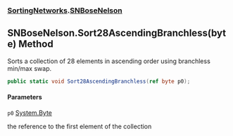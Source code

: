 ### [SortingNetworks](SortingNetworks.md 'SortingNetworks').[SNBoseNelson](SortingNetworks.SNBoseNelson.md 'SortingNetworks.SNBoseNelson')

## SNBoseNelson.Sort28AscendingBranchless(byte) Method

Sorts a collection of 28 elements in ascending order using branchless min/max swap.

```csharp
public static void Sort28AscendingBranchless(ref byte p0);
```
#### Parameters

<a name='SortingNetworks.SNBoseNelson.Sort28AscendingBranchless(byte).p0'></a>

`p0` [System.Byte](https://docs.microsoft.com/en-us/dotnet/api/System.Byte 'System.Byte')

the reference to the first element of the collection